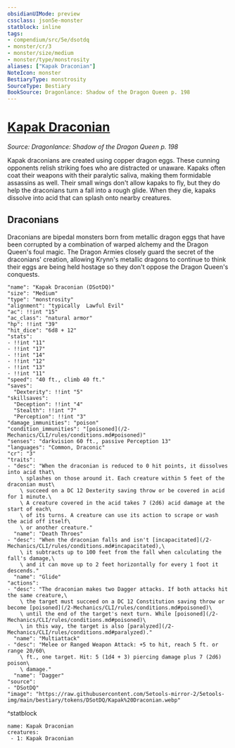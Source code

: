 ```yaml
---
obsidianUIMode: preview
cssclass: json5e-monster
statblock: inline
tags:
- compendium/src/5e/dsotdq
- monster/cr/3
- monster/size/medium
- monster/type/monstrosity
aliases: ["Kapak Draconian"]
NoteIcon: monster
BestiaryType: monstrosity
SourceType: Bestiary
BookSource: Dragonlance: Shadow of the Dragon Queen p. 198
---
```

# [Kapak Draconian](2-Mechanics/CLI/bestiary/monstrosity/kapak-draconian-dsotdq.md)
*Source: Dragonlance: Shadow of the Dragon Queen p. 198*  

Kapak draconians are created using copper dragon eggs. These cunning opponents relish striking foes who are distracted or unaware. Kapaks often coat their weapons with their paralytic saliva, making them formidable assassins as well. Their small wings don't allow kapaks to fly, but they do help the draconians turn a fall into a rough glide. When they die, kapaks dissolve into acid that can splash onto nearby creatures.

## Draconians

Draconians are bipedal monsters born from metallic dragon eggs that have been corrupted by a combination of warped alchemy and the Dragon Queen's foul magic. The Dragon Armies closely guard the secret of the draconians' creation, allowing Krynn's metallic dragons to continue to think their eggs are being held hostage so they don't oppose the Dragon Queen's conquests.

```statblock
"name": "Kapak Draconian (DSotDQ)"
"size": "Medium"
"type": "monstrosity"
"alignment": "typically  Lawful Evil"
"ac": !!int "15"
"ac_class": "natural armor"
"hp": !!int "39"
"hit_dice": "6d8 + 12"
"stats":
- !!int "11"
- !!int "17"
- !!int "14"
- !!int "12"
- !!int "13"
- !!int "11"
"speed": "40 ft., climb 40 ft."
"saves":
  "Dexterity": !!int "5"
"skillsaves":
  "Deception": !!int "4"
  "Stealth": !!int "7"
  "Perception": !!int "3"
"damage_immunities": "poison"
"condition_immunities": "[poisoned](/2-Mechanics/CLI/rules/conditions.md#poisoned)"
"senses": "darkvision 60 ft., passive Perception 13"
"languages": "Common, Draconic"
"cr": "3"
"traits":
- "desc": "When the draconian is reduced to 0 hit points, it dissolves into acid that\
    \ splashes on those around it. Each creature within 5 feet of the draconian must\
    \ succeed on a DC 12 Dexterity saving throw or be covered in acid for 1 minute.\
    \ A creature covered in the acid takes 7 (2d6) acid damage at the start of each\
    \ of its turns. A creature can use its action to scrape or wash the acid off itself\
    \ or another creature."
  "name": "Death Throes"
- "desc": "When the draconian falls and isn't [incapacitated](/2-Mechanics/CLI/rules/conditions.md#incapacitated),\
    \ it subtracts up to 100 feet from the fall when calculating the fall's damage,\
    \ and it can move up to 2 feet horizontally for every 1 foot it descends."
  "name": "Glide"
"actions":
- "desc": "The draconian makes two Dagger attacks. If both attacks hit the same creature,\
    \ the target must succeed on a DC 12 Constitution saving throw or become [poisoned](/2-Mechanics/CLI/rules/conditions.md#poisoned)\
    \ until the end of the target's next turn. While [poisoned](/2-Mechanics/CLI/rules/conditions.md#poisoned)\
    \ in this way, the target is also [paralyzed](/2-Mechanics/CLI/rules/conditions.md#paralyzed)."
  "name": "Multiattack"
- "desc": "Melee or Ranged Weapon Attack: +5 to hit, reach 5 ft. or range 20/60\
    \ ft., one target. Hit: 5 (1d4 + 3) piercing damage plus 7 (2d6) poison\
    \ damage."
  "name": "Dagger"
"source":
- "DSotDQ"
"image": "https://raw.githubusercontent.com/5etools-mirror-2/5etools-img/main/bestiary/tokens/DSotDQ/Kapak%20Draconian.webp"
```
^statblock

```encounter-table
name: Kapak Draconian
creatures:
 - 1: Kapak Draconian
```